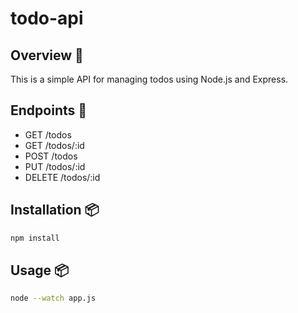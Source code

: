 # todo-api

## Overview 📌

This is a simple API for managing todos using Node.js and Express.

## Endpoints 📝

- GET /todos
- GET /todos/:id
- POST /todos
- PUT /todos/:id
- DELETE /todos/:id

## Installation 📦

```bash
npm install
```

## Usage 📦

```bash
node --watch app.js
```
